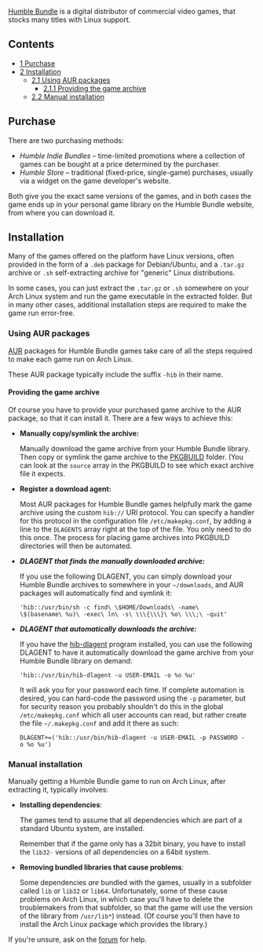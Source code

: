 [Humble Bundle](https://humblebundle.com) is a digital distributor of commercial video games, that stocks many titles with Linux support.

## Contents

*   [1 Purchase](#Purchase)
*   [2 Installation](#Installation)
    *   [2.1 Using AUR packages](#Using_AUR_packages)
        *   [2.1.1 Providing the game archive](#Providing_the_game_archive)
    *   [2.2 Manual installation](#Manual_installation)

## Purchase

There are two purchasing methods:

*   *Humble Indie Bundles* – time-limited promotions where a collection of games can be bought at a price determined by the purchaser.
*   *Humble Store* – traditional (fixed-price, single-game) purchases, usually via a widget on the game developer's website.

Both give you the exact same versions of the games, and in both cases the game ends up in your personal game library on the Humble Bundle website, from where you can download it.

## Installation

Many of the games offered on the platform have Linux versions, often provided in the form of a `.deb` package for Debian/Ubuntu, and a `.tar.gz` archive or `.sh` self-extracting archive for "generic" Linux distributions.

In some cases, you can just extract the `.tar.gz` or `.sh` somewhere on your Arch Linux system and run the game executable in the extracted folder. But in many other cases, additional installation steps are required to make the game run error-free.

### Using AUR packages

[AUR](/index.php/AUR "AUR") packages for Humble Bundle games take care of all the steps required to make each game run on Arch Linux.

These AUR package typically include the suffix `-hib` in their name.

#### Providing the game archive

Of course you have to provide your purchased game archive to the AUR package, so that it can install it. There are a few ways to achieve this:

*   **Manually copy/symlink the archive:**

	Manually download the game archive from your Humble Bundle library. Then copy or symlink the game archive to the [PKGBUILD](/index.php/PKGBUILD "PKGBUILD") folder. (You can look at the `source` array in the PKGBUILD to see which exact archive file it expects.

*   **Register a download agent:**

	Most AUR packages for Humble Bundle games helpfully mark the game archive using the custom `hib://` URI protocol. You can specify a handler for this protocol in the configuration file `/etc/makepkg.conf`, by adding a line to the `DLAGENTS` array right at the top of the file. You only need to do this once. The process for placing game archives into PKGBUILD directories will then be automated.

*   ***DLAGENT that finds the manually downloaded archive:***

	If you use the following DLAGENT, you can simply download your Humble Bundle archives to somewhere in your `~/downloads`, and AUR packages will automatically find and symlink it:

	 `'hib::/usr/bin/sh -c find\ \$HOME/Downloads\ -name\ \$(basename\ %u)\ -exec\ ln\ -s\ \\\{\\\}\ %o\ \\\;\ -quit'` 

*   ***DLAGENT that automatically downloads the archive:***

	If you have the [hib-dlagent](https://aur.archlinux.org/packages/hib-dlagent/) program installed, you can use the following DLAGENT to have it automatically download the game archive from your Humble Bundle library on demand:

	 `'hib::/usr/bin/hib-dlagent -u USER-EMAIL -o %o %u'` 

	It will ask you for your password each time. If complete automation is desired, you can hard-code the password using the `-p` parameter, but for security reason you probably shouldn't do this in the global `/etc/makepkg.conf` which all user accounts can read, but rather create the file `~/.makepkg.conf` and add it there as such:

	 `DLAGENT+=('hib::/usr/bin/hib-dlagent -u USER-EMAIL -p PASSWORD -o %o %u')` 

### Manual installation

Manually getting a Humble Bundle game to run on Arch Linux, after extracting it, typically involves:

*   **Installing dependencies**:

	The games tend to assume that all dependencies which are part of a standard Ubuntu system, are installed.

	Remember that if the game only has a 32bit binary, you have to install the `lib32-` versions of all dependencies on a 64bit system.

*   **Removing bundled libraries that cause problems**:

	Some dependencies *are* bundled with the games, usually in a subfolder called `lib` or `lib32` or `lib64`. Unfortunately, some of these cause problems on Arch Linux, in which case you'll have to delete the troublemakers from that subfolder, so that the game will use the version of the library from `/usr/lib*`) instead. (Of course you'll then have to install the Arch Linux package which provides the library.)

If you're unsure, ask on the [forum](https://bbs.archlinux.org/viewforum.php?id=32) for help.